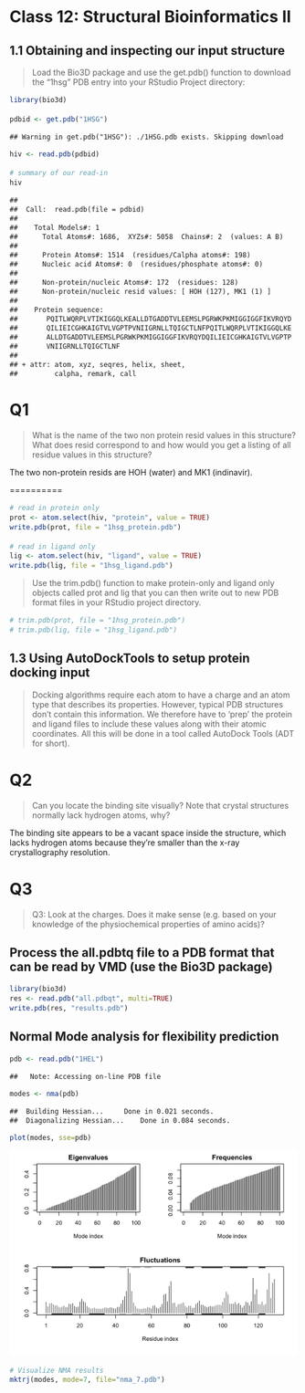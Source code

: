 Class 12: Structural Bioinformatics II
================

## 1.1 Obtaining and inspecting our input structure

> Load the Bio3D package and use the get.pdb() function to download the
> “1hsg” PDB entry into your RStudio Project directory:

``` r
library(bio3d)

pdbid <- get.pdb("1HSG")
```

    ## Warning in get.pdb("1HSG"): ./1HSG.pdb exists. Skipping download

``` r
hiv <- read.pdb(pdbid)

# summary of our read-in
hiv
```

    ## 
    ##  Call:  read.pdb(file = pdbid)
    ## 
    ##    Total Models#: 1
    ##      Total Atoms#: 1686,  XYZs#: 5058  Chains#: 2  (values: A B)
    ## 
    ##      Protein Atoms#: 1514  (residues/Calpha atoms#: 198)
    ##      Nucleic acid Atoms#: 0  (residues/phosphate atoms#: 0)
    ## 
    ##      Non-protein/nucleic Atoms#: 172  (residues: 128)
    ##      Non-protein/nucleic resid values: [ HOH (127), MK1 (1) ]
    ## 
    ##    Protein sequence:
    ##       PQITLWQRPLVTIKIGGQLKEALLDTGADDTVLEEMSLPGRWKPKMIGGIGGFIKVRQYD
    ##       QILIEICGHKAIGTVLVGPTPVNIIGRNLLTQIGCTLNFPQITLWQRPLVTIKIGGQLKE
    ##       ALLDTGADDTVLEEMSLPGRWKPKMIGGIGGFIKVRQYDQILIEICGHKAIGTVLVGPTP
    ##       VNIIGRNLLTQIGCTLNF
    ## 
    ## + attr: atom, xyz, seqres, helix, sheet,
    ##         calpha, remark, call

# Q1

> What is the name of the two non protein resid values in this
> structure? What does resid correspond to and how would you get a
> listing of all residue values in this structure?

The two non-protein resids are HOH (water) and MK1 (indinavir).

\==========

``` r
# read in protein only
prot <- atom.select(hiv, "protein", value = TRUE)
write.pdb(prot, file = "1hsg_protein.pdb")

# read in ligand only
lig <- atom.select(hiv, "ligand", value = TRUE)
write.pdb(lig, file = "1hsg_ligand.pdb")
```

> Use the trim.pdb() function to make protein-only and ligand only
> objects called prot and lig that you can then write out to new PDB
> format files in your RStudio project directory.

``` r
# trim.pdb(prot, file = "1hsg_protein.pdb")
# trim.pdb(lig, file = "1hsg_ligand.pdb")
```

## 1.3 Using AutoDockTools to setup protein docking input

> Docking algorithms require each atom to have a charge and an atom type
> that describes its properties. However, typical PDB structures don’t
> contain this information. We therefore have to ‘prep’ the protein and
> ligand files to include these values along with their atomic
> coordinates. All this will be done in a tool called AutoDock Tools
> (ADT for short).

# Q2

> Can you locate the binding site visually? Note that crystal structures
> normally lack hydrogen atoms, why?

The binding site appears to be a vacant space inside the structure,
which lacks hydrogen atoms because they’re smaller than the x-ray
crystallography resolution.

# Q3

> Q3: Look at the charges. Does it make sense (e.g. based on your
> knowledge of the physiochemical properties of amino
acids)?

## Process the **all.pdbtq** file to a PDB format that can be read by VMD (use the Bio3D package)

``` r
library(bio3d)
res <- read.pdb("all.pdbqt", multi=TRUE)
write.pdb(res, "results.pdb")
```

## Normal Mode analysis for flexibility prediction

``` r
pdb <- read.pdb("1HEL")
```

    ##   Note: Accessing on-line PDB file

``` r
modes <- nma(pdb)
```

    ##  Building Hessian...     Done in 0.021 seconds.
    ##  Diagonalizing Hessian...    Done in 0.084 seconds.

``` r
plot(modes, sse=pdb)
```

![](class12_structural_bioinformatics-II_files/figure-gfm/unnamed-chunk-5-1.png)<!-- -->

``` r
# Visualize NMA results
mktrj(modes, mode=7, file="nma_7.pdb")
```
